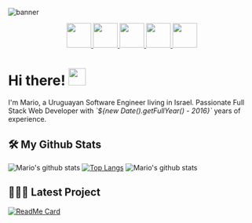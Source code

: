 
![banner](https://user-images.githubusercontent.com/14424870/122540459-569c7080-d031-11eb-9b14-3845819f0051.png)

<p align="center">
  <a href="https://twitter.com/mario_saul">
    <img src="https://icon-library.com/images/twitter-tweet-icon/twitter-tweet-icon-12.jpg" width = 50px/>
  </a>

  <a href="https://dev.to/mariiio">
    <img src="https://logo.clearbit.com/dev.to/?size=50" width = 50px/>
  </a>

  <a href="https://www.mariosaul.com">
    <img src="https://cdn.icon-icons.com/icons2/206/PNG/256/Retro_Mario_24707.png" width = 50px/>
  </a>

  <a href="https://www.linkedin.com/in/mario-saul/">
    <img src="https://inter-dev.co.il/wp-content/uploads/2018/11/linkedin.png" width = 50px/>
  </a>

  <a href="https://www.instagram.com/mario_saul/">
    <img src="https://www.hypebot.com/wp-content/uploads/2019/11/instagram.jpg" width = 50px/>
  </a>
</p>

# Hi there! <img src="https://raw.githubusercontent.com/MartinHeinz/MartinHeinz/master/wave.gif" width="35px">
I'm Mario, a Uruguayan Software Engineer living in Israel.
Passionate Full Stack Web Developer with _\`${new Date().getFullYear() - 2016}\`_ years of experience.

## 🛠 My Github Stats
![Mario's github stats](https://github-readme-stats.vercel.app/api?username=mariiio&show_icons=true&count_private=true&include_all_commits=true&hide_rank=true)
[![Top Langs](https://github-readme-stats.vercel.app/api/top-langs/?username=mariiio&layout=compact)](https://github.com/mariiio/github-readme-stats)
![Mario's github stats](https://github-readme-stats.vercel.app/api?username=mariiio-imgn&show_icons=true&count_private=true&include_all_commits=true&hide_rank=true)

## 👨🏽‍💻 Latest Project
[![ReadMe Card](https://github-readme-stats.vercel.app/api/pin/?username=mariiio&repo=linkedin_connect&show_owner=true)](https://github.com/mariiio/linkedin_connect)
